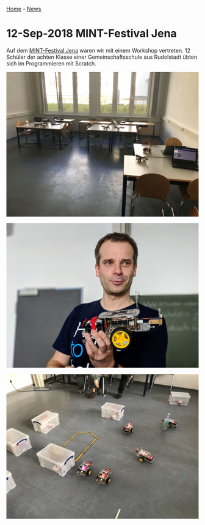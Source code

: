 [Home](../..) - [News](README.md)

# 12-Sep-2018 MINT-Festival Jena

Auf dem [MINT-Festival Jena](https://www.mint.uni-jena.de/) waren wir mit einem Workshop vertreten. 12 Schüler der achten Klasse einer Gemeinschaftsschule aus Rudolstadt übten sich im Programmieren mit Scratch.

![Workshop MINT-Festival](images/2018-09-12_Workshop_MINT-Festival1.jpg)

![Workshop MINT-Festival](images/2018-09-12_Workshop_MINT-Festival2.jpg)

![Workshop MINT-Festival](images/2018-09-12_Workshop_MINT-Festival3.jpg)
